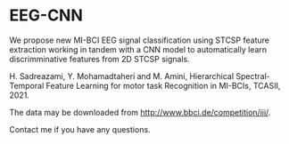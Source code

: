 # EEG-CNN

We propose new MI-BCI EEG signal classification using STCSP feature extraction working in tandem with a CNN model to automatically learn discrimminative features from 2D STCSP signals.

H. Sadreazami, Y. Mohamadtaheri and M. Amini, Hierarchical Spectral-Temporal Feature Learning for motor task Recognition in MI-BCIs, TCASII, 2021.

The data may be downloaded from http://www.bbci.de/competition/iii/. 

Contact me if you have any questions.
